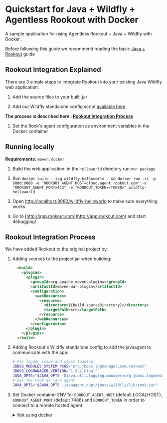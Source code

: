 # Quickstart for Java + Wildfly + Agentless Rookout with Docker

A sample application for using Agentless Rookout + Java + Wildfly with Docker .

Before following this guide we recommend reading the basic [Java + Rookout] guide

## Rookout Integration Explained

There are 3 simple steps to integrate Rookout into your existing Java Wildfly web application:

1. Add the source files to your built .jar

1. Add our Wildfly standalone config script [available here](https://github.com/Rookout/deployment-examples/tree/master/java-wildfly-docker-agentless/rookout-conf)

__The process is described here : [Rookout Integration Process](#rookout-integration-process)__

1. Set the Rook's agent configuration as environment variables in the Docker container


## Running locally
**Requirements:** `maven`, `docker`

1. Build the web application: in the `helloworld` directory run `mvn package`

1. Run `docker build --tag wildfly-helloworld . && docker run -it -p 8080:8080 -e "ROOKOUT_AGENT_HOST=cloud.agent.rookout.com" -e "ROOKOUT_AGENT_PORT=443" -e "ROOKOUT_TOKEN=<TOKEN>" wildfly-helloworld`

1. Open [http://localhost:8080/wildfly-helloworld](http://localhost:8080/wildfly-helloworld) to make sure everything works

1. Go to [http://app.rookout.com](http://app.rookout.com) and start debugging! 

## Rookout Integration Process
We have added Rookout to the original project by:
1. Adding sources to the project jar when building:
    ```xml
      <build>
        <plugins>
          <plugin>
            <groupId>org.apache.maven.plugins</groupId>
            <artifactId>maven-war-plugin</artifactId>
            <configuration>
              <webResources>
                <resource>
                  <directory>${build.sourceDirectory}</directory>
                  <targetPath>src</targetPath>
                </resource>
              </webResources>
            </configuration>
          </plugin>
        </plugins>
      </build>
    ```

1. Adding Rookout's Wildfly standalone config to add the javaagent to communicate with the app:
    ```bash
    # Fix logger issue and class loading
    JBOSS_MODULES_SYSTEM_PKGS="org.jboss.logmanager,com.rookout"
    JBOSS_LOGMANAGER_VERSION="1.5.2.Final"
    JAVA_OPTS="$JAVA_OPTS -Djava.util.logging.manager=org.jboss.logmanager.LogManager -Xbootclasspath/p:$JBOSS_HOME/modules/system/layers/base/org/jboss/logmanager/main/jboss-logmanager-$JBOSS_LOGMANAGER_VERSION.jar"
    # Set the rook as java agent
    JAVA_OPTS="$JAVA_OPTS -javaagent:/opt/jboss/wildfly/lib/rook.jar"
    ```
    
1. Set Docker container ENV for `ROOKOUT_AGENT_HOST` (default LOCALHOST), `ROOKOUT_AGENT_PORT` (default 7486) and `ROOKOUT_TOKEN` in order to connect to a remote hosted agent
    <details>
      <summary>Not using docker</summary>
      <p>
      You can set these variables in the `standalone.conf` at the top of the file like so:<br/>
      ROOKOUT_AGENT_HOST="cloud.agent.rookout.com"<br/>
      ROOKOUT_AGENT_PORT="443"<br/>
      ROOKOUT_AGENT_TOKEN="<My-Token>"
      </p>
    </details>
    

[Java + Rookout]: https://rookout.github.io/tutorials/java
[maven central]: https://mvnrepository.com/artifact/com.rookout/rook
